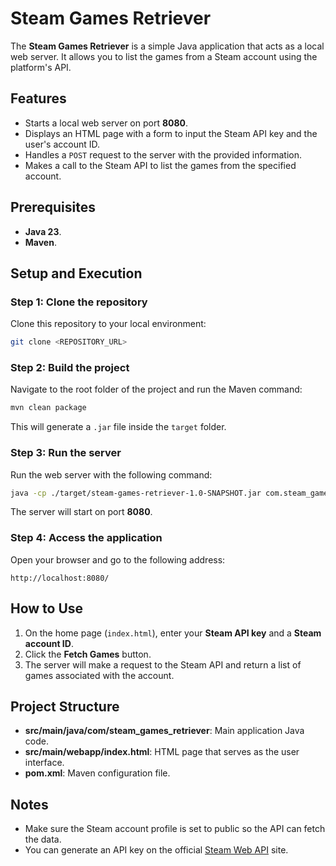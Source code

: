 
# Steam Games Retriever

The **Steam Games Retriever** is a simple Java application that acts as a local web server. It allows you to list the games from a Steam account using the platform's API.

## Features
- Starts a local web server on port **8080**.
- Displays an HTML page with a form to input the Steam API key and the user's account ID.
- Handles a `POST` request to the server with the provided information.
- Makes a call to the Steam API to list the games from the specified account.

## Prerequisites
- **Java 23**.
- **Maven**.

## Setup and Execution

### Step 1: Clone the repository
Clone this repository to your local environment:
```bash
git clone <REPOSITORY_URL>
```

### Step 2: Build the project
Navigate to the root folder of the project and run the Maven command:

```bash
mvn clean package
```

This will generate a `.jar` file inside the `target` folder.

### Step 3: Run the server
Run the web server with the following command:

```bash
java -cp ./target/steam-games-retriever-1.0-SNAPSHOT.jar com.steam_games_retriever.Server
```

The server will start on port **8080**.

### Step 4: Access the application
Open your browser and go to the following address:

```
http://localhost:8080/
```

## How to Use
1. On the home page (`index.html`), enter your **Steam API key** and a **Steam account ID**.
2. Click the **Fetch Games** button.
3. The server will make a request to the Steam API and return a list of games associated with the account.

## Project Structure
- **src/main/java/com/steam_games_retriever**: Main application Java code.
- **src/main/webapp/index.html**: HTML page that serves as the user interface.
- **pom.xml**: Maven configuration file.

## Notes
- Make sure the Steam account profile is set to public so the API can fetch the data.
- You can generate an API key on the official [Steam Web API](https://steamcommunity.com/dev) site.